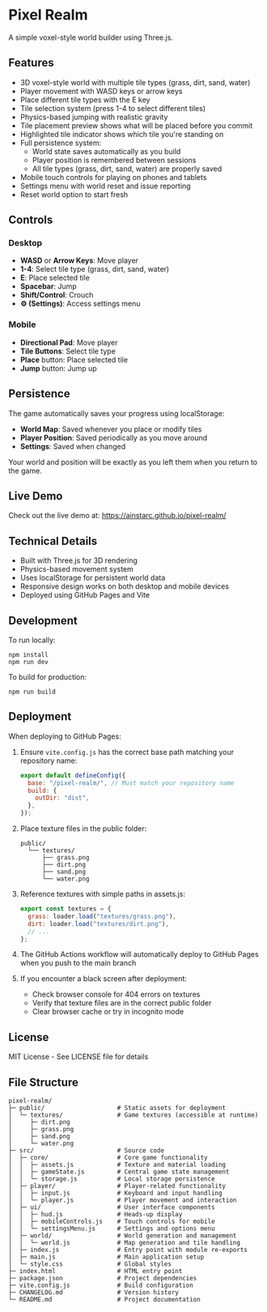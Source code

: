 # Pixel Realm

A simple voxel-style world builder using Three.js.

## Features

- 3D voxel-style world with multiple tile types (grass, dirt, sand, water)
- Player movement with WASD keys or arrow keys
- Place different tile types with the E key
- Tile selection system (press 1-4 to select different tiles)
- Physics-based jumping with realistic gravity
- Tile placement preview shows what will be placed before you commit
- Highlighted tile indicator shows which tile you're standing on
- Full persistence system:
  - World state saves automatically as you build
  - Player position is remembered between sessions
  - All tile types (grass, dirt, sand, water) are properly saved
- Mobile touch controls for playing on phones and tablets
- Settings menu with world reset and issue reporting
- Reset world option to start fresh

## Controls

### Desktop

- **WASD** or **Arrow Keys**: Move player
- **1-4**: Select tile type (grass, dirt, sand, water)
- **E**: Place selected tile
- **Spacebar**: Jump
- **Shift/Control**: Crouch
- **⚙️ (Settings)**: Access settings menu

### Mobile

- **Directional Pad**: Move player
- **Tile Buttons**: Select tile type
- **Place** button: Place selected tile
- **Jump** button: Jump up

## Persistence

The game automatically saves your progress using localStorage:

- **World Map**: Saved whenever you place or modify tiles
- **Player Position**: Saved periodically as you move around
- **Settings**: Saved when changed

Your world and position will be exactly as you left them when you return to the game.

## Live Demo

Check out the live demo at: https://ainstarc.github.io/pixel-realm/

## Technical Details

- Built with Three.js for 3D rendering
- Physics-based movement system
- Uses localStorage for persistent world data
- Responsive design works on both desktop and mobile devices
- Deployed using GitHub Pages and Vite

## Development

To run locally:

```
npm install
npm run dev
```

To build for production:

```
npm run build
```

## Deployment

When deploying to GitHub Pages:

1. Ensure `vite.config.js` has the correct base path matching your repository name:

   ```javascript
   export default defineConfig({
     base: "/pixel-realm/", // Must match your repository name
     build: {
       outDir: "dist",
     },
   });
   ```

2. Place texture files in the public folder:

   ```
   public/
     └── textures/
         ├── grass.png
         ├── dirt.png
         ├── sand.png
         └── water.png
   ```

3. Reference textures with simple paths in assets.js:

   ```javascript
   export const textures = {
     grass: loader.load("textures/grass.png"),
     dirt: loader.load("textures/dirt.png"),
     // ...
   };
   ```

4. The GitHub Actions workflow will automatically deploy to GitHub Pages when you push to the main branch

5. If you encounter a black screen after deployment:
   - Check browser console for 404 errors on textures
   - Verify that texture files are in the correct public folder
   - Clear browser cache or try in incognito mode

## License

MIT License - See LICENSE file for details

## File Structure

```
pixel-realm/
├─ public/                    # Static assets for deployment
│  └─ textures/               # Game textures (accessible at runtime)
│     ├─ dirt.png
│     ├─ grass.png
│     ├─ sand.png
│     └─ water.png
├─ src/                       # Source code
│  ├─ core/                   # Core game functionality
│  │  ├─ assets.js            # Texture and material loading
│  │  ├─ gameState.js         # Central game state management
│  │  └─ storage.js           # Local storage persistence
│  ├─ player/                 # Player-related functionality
│  │  ├─ input.js             # Keyboard and input handling
│  │  └─ player.js            # Player movement and interaction
│  ├─ ui/                     # User interface components
│  │  ├─ hud.js               # Heads-up display
│  │  ├─ mobileControls.js    # Touch controls for mobile
│  │  └─ settingsMenu.js      # Settings and options menu
│  ├─ world/                  # World generation and management
│  │  └─ world.js             # Map generation and tile handling
│  ├─ index.js                # Entry point with module re-exports
│  ├─ main.js                 # Main application setup
│  └─ style.css               # Global styles
├─ index.html                 # HTML entry point
├─ package.json               # Project dependencies
├─ vite.config.js             # Build configuration
├─ CHANGELOG.md               # Version history
└─ README.md                  # Project documentation
```
